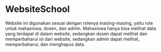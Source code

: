 # WebsiteSchool
Website ini digunakan sesuai dengan rolenya masing-masing, yaitu role untuk mahasiswa, dosen, dan admin. Mahasiswa hanya bisa melihat data yang terdapat di dalam website, sedangkan dosen dapat melihat dan memperbaharui isi dari website, sedangkan admin dapat melihat, memperbaharui, dan menghapus data.
